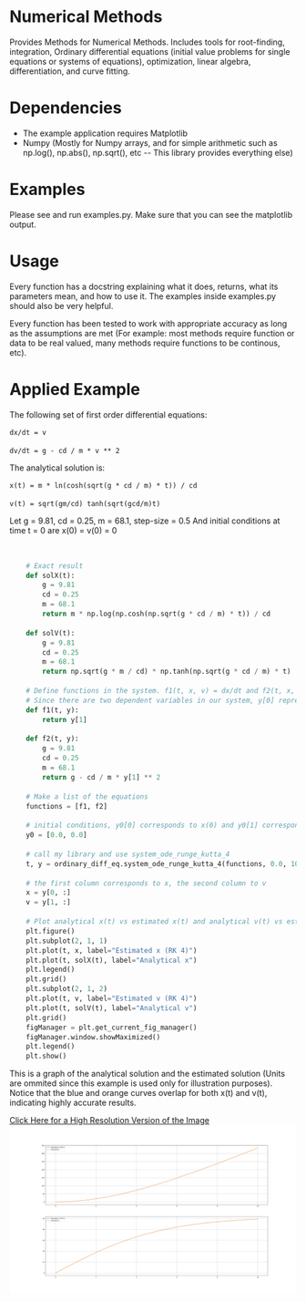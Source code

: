 # Numerical Methods 
Provides Methods for Numerical Methods. Includes tools for root-finding, integration, Ordinary differential equations (initial value problems for single equations or systems of equations), optimization, linear algebra, differentiation, and curve fitting. 

# Dependencies
* The example application requires Matplotlib
* Numpy (Mostly for Numpy arrays, and for simple arithmetic such as np.log(), np.abs(), np.sqrt(), etc -- This library provides everything else)

# Examples
Please see and run examples.py. Make sure that you can see the matplotlib output. 

# Usage
Every function has a docstring explaining what it does, returns, what its parameters mean, and how to use it. The examples
inside examples.py should also be very helpful. 

Every function has been tested to work with appropriate accuracy as long as the assumptions are met (For example: most methods require function or data to be real valued, many methods require functions to be continous, etc).

# Applied Example

The following set of first order differential equations:
```
dx/dt = v

dv/dt = g - cd / m * v ** 2
```

The analytical solution is:
```
x(t) = m * ln(cosh(sqrt(g * cd / m) * t)) / cd

v(t) = sqrt(gm/cd) tanh(sqrt(gcd/m)t)
```

Let g = 9.81, cd = 0.25, m = 68.1, step-size = 0.5
And initial conditions at time t = 0 are  x(0) = v(0) = 0

<br>

``` python
    # Exact result
    def solX(t):
        g = 9.81
        cd = 0.25
        m = 68.1
        return m * np.log(np.cosh(np.sqrt(g * cd / m) * t)) / cd

    def solV(t):
        g = 9.81
        cd = 0.25
        m = 68.1
        return np.sqrt(g * m / cd) * np.tanh(np.sqrt(g * cd / m) * t)
    
    # Define functions in the system. f1(t, x, v) = dx/dt and f2(t, x, v) = dv/dt
    # Since there are two dependent variables in our system, y[0] represents x and y[1] represents v
    def f1(t, y):
        return y[1]

    def f2(t, y):
        g = 9.81
        cd = 0.25
        m = 68.1
        return g - cd / m * y[1] ** 2

    # Make a list of the equations
    functions = [f1, f2]
    
    # initial conditions, y0[0] corresponds to x(0) and y0[1] corresponds to v(0)
    y0 = [0.0, 0.0]
    
    # call my library and use system_ode_runge_kutta_4 
    t, y = ordinary_diff_eq.system_ode_runge_kutta_4(functions, 0.0, 10.0, y0, h=0.5)
    
    # the first column corresponds to x, the second column to v
    x = y[0, :]
    v = y[1, :]
    
    # Plot analytical x(t) vs estimated x(t) and analytical v(t) vs estimated v(t)
    plt.figure()
    plt.subplot(2, 1, 1)
    plt.plot(t, x, label="Estimated x (RK 4)")
    plt.plot(t, solX(t), label="Analytical x")
    plt.legend()
    plt.grid()
    plt.subplot(2, 1, 2)
    plt.plot(t, v, label="Estimated v (RK 4)")
    plt.plot(t, solV(t), label="Analytical v")
    plt.grid()
    figManager = plt.get_current_fig_manager()
    figManager.window.showMaximized()
    plt.legend()
    plt.show()
```

This is a graph of the analytical solution and the estimated solution (Units are ommited since this example is used only for 
illustration purposes). Notice that the blue and orange curves overlap for both x(t) and v(t), indicating highly accurate results. 

<a href="/images/RK4.png"> Click Here for a High Resolution Version of the Image </a>
<img src="images/RK4.png?raw=true"/>
